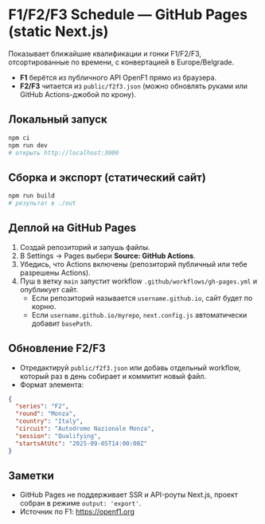 # F1/F2/F3 Schedule — GitHub Pages (static Next.js)

Показывает ближайшие квалификации и гонки F1/F2/F3, отсортированные по времени, с конвертацией в Europe/Belgrade.
- **F1** берётся из публичного API OpenF1 прямо из браузера.
- **F2/F3** читается из `public/f2f3.json` (можно обновлять руками или GitHub Actions-джобой по крону).

## Локальный запуск
```bash
npm ci
npm run dev
# открыть http://localhost:3000
```

## Сборка и экспорт (статический сайт)
```bash
npm run build
# результат в ./out
```

## Деплой на GitHub Pages
1. Создай репозиторий и запушь файлы.
2. В Settings → Pages выбери **Source: GitHub Actions**.
3. Убедись, что Actions включены (репозиторий публичный или тебе разрешены Actions).
4. Пуш в ветку `main` запустит workflow `.github/workflows/gh-pages.yml` и опубликует сайт.
   - Если репозиторий называется `username.github.io`, сайт будет по корню.
   - Если `username.github.io/myrepo`, `next.config.js` автоматически добавит `basePath`.

## Обновление F2/F3
- Отредактируй `public/f2f3.json` или добавь отдельный workflow, который раз в день собирает и коммитит новый файл.
- Формат элемента:
```json
{
  "series": "F2",
  "round": "Monza",
  "country": "Italy",
  "circuit": "Autodromo Nazionale Monza",
  "session": "Qualifying",
  "startsAtUtc": "2025-09-05T14:00:00Z"
}
```

## Заметки
- GitHub Pages не поддерживает SSR и API-роуты Next.js, проект собран в режиме `output: 'export'`.
- Источник по F1: https://openf1.org

